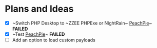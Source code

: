 # Plans and Ideas

- [X] ~Switch PHP Desktop to ~ZZEE PHPExe or NightRain~ [PeachPie](https://www.peachpie.io/)~ **FAILED**
- [X] ~Test [PeachPie](https://www.peachpie.io/)~ **FAILED**
- [ ] Add an option to load custom payloads
